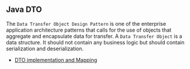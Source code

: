 ## Java DTO

The `Data Transfer Object Design Pattern` is one of the enterprise application architecture patterns that calls for the use of objects that aggregate and encapsulate
data for transfer. A `Data Transfer Object` is a data structure. It should not contain any business logic but should contain serialization and deserialization. 

* [DTO implementation and Mapping](https://stackabuse.com/data-transfer-object-pattern-in-java-implementation-and-mapping/)
